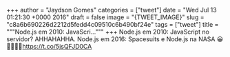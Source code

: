 
+++
author = "Jaydson Gomes"
categories = ["tweet"]
date = "Wed Jul 13 01:21:30 +0000 2016"
draft = false
image = "{TWEET_IMAGE}"
slug = "c8a6b690226d2212d5fedd4c09510c6b490bf24e"
tags = ["tweet"]
title = """Node.js em 2010: JavaScri..."""
+++
Node.js em 2010: JavaScript no servidor? AHHAHAHHA. Node.js em 2016: Spacesuits e Node.js na NASA 😀🖖🤘🌞🐲https://t.co/5jsQFJD0CA
